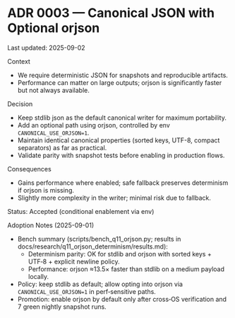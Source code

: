 # ADR 0003 — Canonical JSON with Optional orjson
Last updated: 2025-09-02

Context
- We require deterministic JSON for snapshots and reproducible artifacts.
- Performance can matter on large outputs; orjson is significantly faster but not always available.

Decision
- Keep stdlib json as the default canonical writer for maximum portability.
- Add an optional path using orjson, controlled by env `CANONICAL_USE_ORJSON=1`.
- Maintain identical canonical properties (sorted keys, UTF-8, compact separators) as far as practical.
- Validate parity with snapshot tests before enabling in production flows.

Consequences
- Gains performance where enabled; safe fallback preserves determinism if orjson is missing.
- Slightly more complexity in the writer; minimal risk due to fallback.

Status: Accepted (conditional enablement via env)

Adoption Notes (2025-09-01)
- Bench summary (scripts/bench_q11_orjson.py; results in docs/research/q11_orjson_determinism/results.md):
  - Determinism parity: OK for stdlib and orjson with sorted keys + UTF‑8 + explicit newline policy.
  - Performance: orjson ≈13.5× faster than stdlib on a medium payload locally.
- Policy: keep stdlib as default; allow opting into orjson via `CANONICAL_USE_ORJSON=1` in perf‑sensitive paths.
- Promotion: enable orjson by default only after cross‑OS verification and 7 green nightly snapshot runs.
